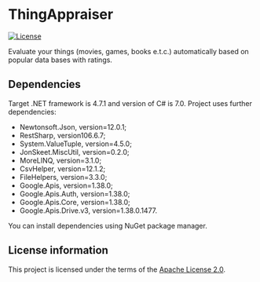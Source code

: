 # ThingAppraiser

[![License](https://img.shields.io/hexpm/l/plug.svg)](https://github.com/Vasar007/TIMLE/blob/master/LICENSE)

Evaluate your things (movies, games, books e.t.c.) automatically based on popular data bases with ratings.

## Dependencies

Target .NET framework is 4.7.1 and version of C# is 7.0.
Project uses further dependencies:

- Newtonsoft.Json, version=12.0.1;
- RestSharp, version106.6.7;
- System.ValueTuple, version=4.5.0;
- JonSkeet.MiscUtil, version=0.2.0;
- MoreLINQ, version=3.1.0;
- CsvHelper, version=12.1.2;
- FileHelpers, version=3.3.0;
- Google.Apis, version=1.38.0;
- Google.Apis.Auth, version=1.38.0;
- Google.Apis.Core, version=1.38.0;
- Google.Apis.Drive.v3, version=1.38.0.1477.

You can install dependencies using NuGet package manager.

## License information

This project is licensed under the terms of the [Apache License 2.0](LICENSE).
